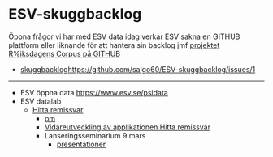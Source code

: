 # ESV-skuggbacklog
Öppna frågor vi har med ESV data idag verkar ESV sakna en GITHUB plattform eller liknande för att hantera sin backlog jmf [projektet R%iksdagens Corpus på GITHUB](https://github.com/welfare-state-analytics/riksdagen-corpus/issues?q=is%3Aissue+sort%3Aupdated-desc)

* [skuggbacklog](https://github.com/salgo60/ESV-skuggbacklog/issues/1)https://github.com/salgo60/ESV-skuggbacklog/issues/1

----
* ESV öppna data https://www.esv.se/psidata
* ESV datalab
  * [Hitta remissvar](https://datalabb.esv.se/remissai/#/utredningar?from=0&hits=50&minYear=2002&maxYear=2024&sort=Senaste&SOU=true&Ds=true)
     * [om](https://datalabb.esv.se/remissai-omapplikationen.html)
     * [Vidareutveckling av applikationen Hitta remissvar](https://www.esv.se/contentassets/267c1c8a08ae4d49a2a4c91263ed6dc7/2024-22-vidareutveckling-av-applikationen-hitta-remissvar.pdf)
     * Lanseringsseminarium 9 mars
        * [presentationer](https://forum.esv.se/globalassets/utbildning/dokument/ai/lanserings-seminarium_remissai.pdf)
